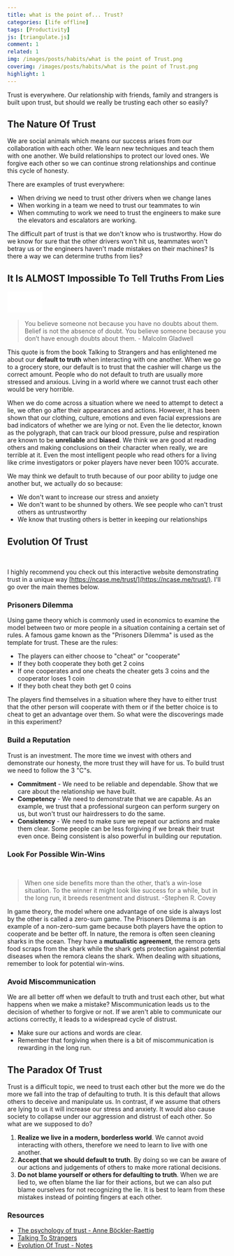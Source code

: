 ```yaml
---
title: what is the point of... Trust?
categories: [life offline]
tags: [Productivity]
js: [triangulate.js]
comment: 1
related: 1
img: /images/posts/habits/what is the point of Trust.png
coverimg: /images/posts/habits/what is the point of Trust.png
highlight: 1
---
```

Trust is everywhere. Our relationship with friends, family and strangers is built upon trust, but should we really be trusting each other so easily? 

## The Nature Of Trust
We are social animals which means our success arises from our collaboration with each other. We learn new techniques and teach them with one another. We build relationships to protect our loved ones. We forgive each other so we can continue strong relationships and continue this cycle of honesty. 

There are examples of trust everywhere:

- When driving we need to trust other drivers when we change lanes
- When working in a team we need to trust our teammates to win
- When commuting to work we need to trust the engineers to make sure the elevators and escalators are working.

The difficult part of trust is that we don't know who is trustworthy. How do we know for sure that the other drivers won't hit us, teammates won't betray us or the engineers haven't made mistakes on their machines? Is there a way we can determine truths from lies?   

## It Is ALMOST Impossible To Tell Truths From Lies

<img alt="among us" loading="lazy" src="/images/posts/habits/Among Us.gif" class="right-align pixelart">

> You believe someone not because you have no doubts about them. Belief is not the absence of doubt. You believe someone because you don’t have enough doubts about them. - Malcolm Gladwell

This quote is from the book Talking to Strangers and has enlightened me about our **default to truth** when interacting with one another. When we go to a grocery store, our default is to trust that the cashier will charge us the correct amount. People who do not default to truth are usually more stressed and anxious. Living in a world where we cannot trust each other would be very horrible.

When we do come across a situation where we need to attempt to detect a lie, we often go after their appearances and actions. However, it has been shown that our clothing, culture, emotions and even facial expressions are bad indicators of whether we are lying or not. Even the lie detector, known as the polygraph, that can track our blood pressure, pulse and respiration are known to be **unreliable** and **biased**. We think we are good at reading others and making conclusions on their character when really, we are terrible at it. Even the most intelligent people who read others for a living like crime investigators or poker players have never been 100% accurate.  

We may think we default to truth because of our poor ability to judge one another but, we actually do so because:

- We don't want to increase our stress and anxiety
- We don't want to be shunned by others. We see people who can't trust others as untrustworthy
- We know that trusting others is better in keeping our relationships

## Evolution Of Trust

<img class="lazy" data-src="../images/posts/habits/ncasetrust.png" width="60%"/>

I highly recommend you check out this interactive website demonstrating trust in a unique way [https://ncase.me/trust/](https://ncase.me/trust/). I'll go over the main themes below. 

### Prisoners Dilemma

Using game theory which is commonly used in economics to examine the model between two or more people in a situation containing a certain set of rules. A famous game known as the "Prisoners Dilemma" is used as the template for trust. These are the rules:

- The players can either choose to "cheat" or "cooperate"
- If they both cooperate they both get 2 coins
- If one cooperates and one cheats the cheater gets 3 coins and the cooperator loses 1 coin
- If they both cheat they both get 0 coins

The players find themselves in a situation where they have to either trust that the other person will cooperate with them or if the better choice is to cheat to get an advantage over them. So what were the discoverings made in this experiment?

### Build a Reputation

Trust is an investment. The more time we invest with others and demonstrate our honesty, the more trust they will have for us. To build trust we need to follow the 3 "C"s.

- **Commitment** - We need to be reliable and dependable. Show that we care about the relationship we have built.
- **Competency** - We need to demonstrate that we are capable. As an example, we trust that a professional surgeon can perform surgery on us, but won't trust our hairdressers to do the same.
- **Consistency** - We need to make sure we repeat our actions and make them clear. Some people can be less forgiving if we break their trust even once. Being consistent is also powerful in building our reputation.

### Look For Possible Win-Wins

<img class="lazy" data-src="../images/posts/habits/remora.png" width="60%"/>

> When one side benefits more than the other, that’s a win-lose situation. To the winner it might look like success for a while, but in the long run, it breeds resentment and distrust. -Stephen R. Covey

In game theory, the model where one advantage of one side is always lost by the other is called a zero-sum game. The Prisoners Dilemma is an example of a non-zero-sum game because both players have the option to cooperate and be better off. In nature, the remora is often seen cleaning sharks in the ocean. They have a **mutualistic agreement**, the remora gets food scraps from the shark while the shark gets protection against potential diseases when the remora cleans the shark. When dealing with situations, remember to look for potential win-wins. 

### Avoid Miscommunication

We are all better off when we default to truth and trust each other, but what happens when we make a mistake? Miscommunication leads us to the decision of whether to forgive or not. If we aren't able to communicate our actions correctly, it leads to a widespread cycle of distrust. 

- Make sure our actions and words are clear.
- Remember that forgiving when there is a bit of miscommunication is rewarding in the long run.

## The Paradox Of Trust

Trust is a difficult topic, we need to trust each other but the more we do the more we fall into the trap of defaulting to truth. It is this default that allows others to deceive and manipulate us. In contrast, if we assume that others are lying to us it will increase our stress and anxiety. It would also cause society to collapse under our aggression and distrust of each other. So what are we supposed to do?

1. **Realize we live in a modern, borderless world**. We cannot avoid interacting with others, therefore we need to learn to live with one another.
2. **Accept that we should default to truth**. By doing so we can be aware of our actions and judgements of others to make more rational decisions.
3. **Do not blame yourself or others for defaulting to truth**. When we are lied to, we often blame the liar for their actions, but we can also put blame ourselves for not recognizing the lie. It is best to learn from these mistakes instead of pointing fingers at each other.

### Resources
- [The psychology of trust - Anne Böckler-Raettig](https://www.youtube.com/watch?v=wc3VhvgUtB8)
- [Talking To Strangers](https://www.goodreads.com/book/show/43848929-talking-to-strangers)
- [Evolution Of Trust - Notes](https://ncase.me/trust/notes/)